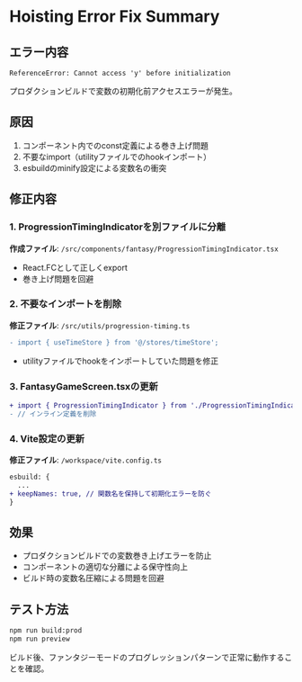 # Hoisting Error Fix Summary

## エラー内容
```
ReferenceError: Cannot access 'y' before initialization
```

プロダクションビルドで変数の初期化前アクセスエラーが発生。

## 原因
1. コンポーネント内でのconst定義による巻き上げ問題
2. 不要なimport（utilityファイルでのhookインポート）
3. esbuildのminify設定による変数名の衝突

## 修正内容

### 1. ProgressionTimingIndicatorを別ファイルに分離
**作成ファイル**: `/src/components/fantasy/ProgressionTimingIndicator.tsx`
- React.FCとして正しくexport
- 巻き上げ問題を回避

### 2. 不要なインポートを削除
**修正ファイル**: `/src/utils/progression-timing.ts`
```diff
- import { useTimeStore } from '@/stores/timeStore';
```
- utilityファイルでhookをインポートしていた問題を修正

### 3. FantasyGameScreen.tsxの更新
```diff
+ import { ProgressionTimingIndicator } from './ProgressionTimingIndicator';
- // インライン定義を削除
```

### 4. Vite設定の更新
**修正ファイル**: `/workspace/vite.config.ts`
```diff
esbuild: {
  ...
+ keepNames: true, // 関数名を保持して初期化エラーを防ぐ
}
```

## 効果
- プロダクションビルドでの変数巻き上げエラーを防止
- コンポーネントの適切な分離による保守性向上
- ビルド時の変数名圧縮による問題を回避

## テスト方法
```bash
npm run build:prod
npm run preview
```

ビルド後、ファンタジーモードのプログレッションパターンで正常に動作することを確認。